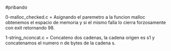 #pribando

0-malloc_checked.c = Asignando el paremetro a la funcion malloc obtenemos el espacio de memoria y si el mismo falla lo cierra forzosamente con exit retornando 98.

1-string_nconcat.c = Concateno dos cadenas, la cadena origen es s1 y concatenamos el numero n de bytes de la cadena s.

